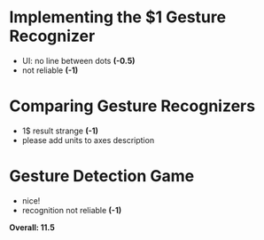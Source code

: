 # Implementing the $1 Gesture Recognizer

- UI: no line between dots **(-0.5)**
- not reliable **(-1)**

# Comparing Gesture Recognizers

- 1$ result strange **(-1)**
- please add units to axes description

# Gesture Detection Game

- nice!
- recognition not reliable **(-1)**

**Overall: 11.5**
